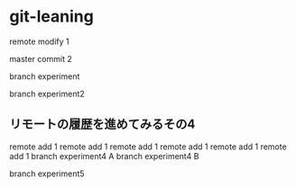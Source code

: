 # git-leaning

remote modify 1

master commit 2

branch experiment

branch experiment2

## リモートの履歴を進めてみるその4

remote add 1
remote add 1
remote add 1
remote add 1
remote add 1
remote add 1
branch experiment4 A
branch experiment4 B

branch experiment5

